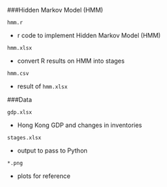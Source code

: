 

###Hidden Markov Model (HMM)

`hmm.r`

- r code to implement Hidden Markov Model (HMM)

`hmm.xlsx`

- convert R results on HMM into stages

`hmm.csv` 

- result of `hmm.xlsx`

###Data

`gdp.xlsx`

- Hong Kong GDP and changes in inventories

`stages.xlsx`

- output to pass to Python

`*.png`

- plots for reference
